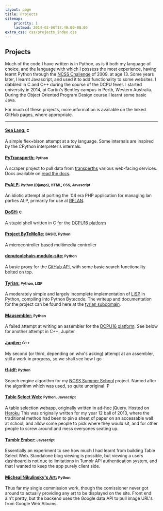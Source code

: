 ```yaml
---
layout: page
title: Projects
sitemap:
    priority: 1
    lastmod: 2014-02-08T17:40:00-08:00
extra_css: css/projects_index.css
---
```


## Projects

Much of the code I have written is in Python, as is it both my language of choice, and the language with which I possess the most experience, having learnt Python through the [NCSS Challenge](https://groklearning.com/challenge/) of 2009, at age 13.
Some years later, I learnt Javascript, and used it to add functionality to some websites.
I dabbled in C and C++ during the course of the DCPU fever.
I started university in 2014, at Curtin's Bentley campus in Perth, Western Australia. During the Object Oriented Program Design course I learnt some basic Java.

For much of these projects, more information is available on the linked GitHub pages, where appropriate.

---

#### [Sea Lang:](https://github.com/Mause/sea_lang) <small>C</small>
A simple flex+bison attempt at a toy language. Some internals are inspired by the CPython interpreter's internals.

#### [PyTransperth:](https://github.com/Mause/pytransperth) <small>Python</small>
A scraper project to pull data from [transperths](https://transperth.wa.gov.au) various web-facing services. Docs available on [read the docs](http://transperth.rtfd.org).

#### [PyALP:](https://github.com/Mause/PyALP) <small>Python (Django), HTML, CSS, Javascript</small>
An idiotic attempt at porting the '04 era PHP application for managing lan parties ALP, primarily for use at [RFLAN](http://rflan.org/).

#### [DoSH:](https://github.com/Mause/DoSH) <small>C</small>
A stupid shell written in C for the [DCPU16 platform](http://dcpu.com/)

#### [Project ByTeMoRe:](bytemore) <small>BASIC, Python</small>
A microcontroller based multimedia controller

#### [dcputoolchain-module-site:](http://github.com/Mause/dcputoolchain-module-site) <small>Python</small>
A basic proxy for the [GitHub API](http://developer.github.com/), with some basic search functionality bolted on top.

#### [Tyrian:](https://github.com/Mause/tyrian) <small>Python, LISP</small>
A moderately simple and largely incomplete implementation of [LISP](http://en.wikipedia.org/wiki/Lisp_(programming_language)) in Python, compiling into Python Bytecode. The writeup and documentation for the project can be found here at the [tyrian subdomain](http://tyrian.mause.me/).

#### [Mausembler:](https://github.com/Mause/mausemblr) <small>Python</small>
A failed attempt at writing an assembler for the [DCPU16 platform](http://dcpu.com). See below for another attempt in C++, Jupiter

#### [Jupiter:](https://github.com/Mause/jupiter) <small>C++</small>
My second (or third, depending on who's asking) attempt at an assembler, still a work in progress, so we shall see how I go

#### [tf-idf:](https://github.com/Mause/tf-idf) <small>Python</small>
Search engine algorithm for my [NCSS Summer School](http://www.ncss.edu.au/summer_school/index.html) project. Named after the algorithm which was used, so quite unoriginal :P

#### [Table Select Web:](https://github.com/Mause/table_select_web) <small>Python, Javascript</small>
A table selection webapp, originally written in ad-hoc jQuery. Hosted on [Heroku](http://ball.mause.me)
This was originally written for my year 12 ball of 2013, where the traditional method had been to pin a sheet of paper on an accessable wall at school, and allow some people to pick where they would sit, and for other people to screw around and mess everyones seating up.

#### [Tumblr Ember:](https://github.com/Mause/tumblr-ember) <small>Javascript</small>
Essentially an experiment to see how much I had learnt from building Table Select Web.
Standalone blog viewing is possible, but viewing a users dashboard is not due to limitations in Tumblr API authentication system, and that I wanted to keep the app purely client side.

#### [Micheal Nikulinsky's Art:](http://www.michealnikulinsky.com/) <small>Python</small>
Thus far my single commission work, though the comissioner never got around to actually providing any art to be displayed on the site.
Front end ain't pretty, but the backend uses the Google data API to pull image URL's from Google Web Albums.
